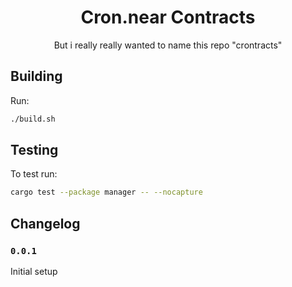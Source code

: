 <div align="center">
  <h1>
    Cron.near Contracts
  </h1>
  <p>
  But i really really wanted to name this repo "crontracts"
  </p>
</div>

## Building
Run:
```bash
./build.sh
```

## Testing
To test run:
```bash
cargo test --package manager -- --nocapture
```

## Changelog

### `0.0.1`

Initial setup